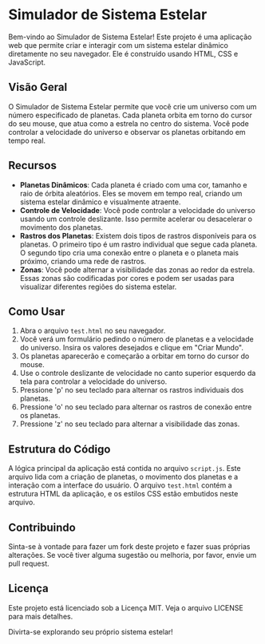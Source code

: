 # Simulador de Sistema Estelar

Bem-vindo ao Simulador de Sistema Estelar! Este projeto é uma aplicação web que permite criar e interagir com um sistema estelar dinâmico diretamente no seu navegador. Ele é construído usando HTML, CSS e JavaScript.

## Visão Geral

O Simulador de Sistema Estelar permite que você crie um universo com um número especificado de planetas. Cada planeta orbita em torno do cursor do seu mouse, que atua como a estrela no centro do sistema. Você pode controlar a velocidade do universo e observar os planetas orbitando em tempo real.

## Recursos

- **Planetas Dinâmicos**: Cada planeta é criado com uma cor, tamanho e raio de órbita aleatórios. Eles se movem em tempo real, criando um sistema estelar dinâmico e visualmente atraente.
- **Controle de Velocidade**: Você pode controlar a velocidade do universo usando um controle deslizante. Isso permite acelerar ou desacelerar o movimento dos planetas.
- **Rastros dos Planetas**: Existem dois tipos de rastros disponíveis para os planetas. O primeiro tipo é um rastro individual que segue cada planeta. O segundo tipo cria uma conexão entre o planeta e o planeta mais próximo, criando uma rede de rastros.
- **Zonas**: Você pode alternar a visibilidade das zonas ao redor da estrela. Essas zonas são codificadas por cores e podem ser usadas para visualizar diferentes regiões do sistema estelar.

## Como Usar

1. Abra o arquivo `test.html` no seu navegador.
2. Você verá um formulário pedindo o número de planetas e a velocidade do universo. Insira os valores desejados e clique em "Criar Mundo".
3. Os planetas aparecerão e começarão a orbitar em torno do cursor do mouse.
4. Use o controle deslizante de velocidade no canto superior esquerdo da tela para controlar a velocidade do universo.
5. Pressione 'p' no seu teclado para alternar os rastros individuais dos planetas.
6. Pressione 'o' no seu teclado para alternar os rastros de conexão entre os planetas.
7. Pressione 'z' no seu teclado para alternar a visibilidade das zonas.

## Estrutura do Código

A lógica principal da aplicação está contida no arquivo `script.js`. Este arquivo lida com a criação de planetas, o movimento dos planetas e a interação com a interface do usuário. O arquivo `test.html` contém a estrutura HTML da aplicação, e os estilos CSS estão embutidos neste arquivo.

## Contribuindo

Sinta-se à vontade para fazer um fork deste projeto e fazer suas próprias alterações. Se você tiver alguma sugestão ou melhoria, por favor, envie um pull request.

## Licença

Este projeto está licenciado sob a Licença MIT. Veja o arquivo LICENSE para mais detalhes.

Divirta-se explorando seu próprio sistema estelar!

